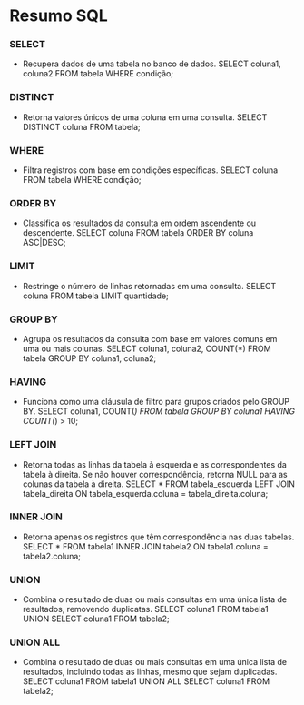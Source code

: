 # Resumo SQL

### SELECT

- Recupera dados de uma tabela no banco de dados.
    SELECT coluna1, coluna2 FROM tabela WHERE condição;

### DISTINCT

- Retorna valores únicos de uma coluna em uma consulta.
    SELECT DISTINCT coluna FROM tabela;

### WHERE

- Filtra registros com base em condições específicas.
    SELECT coluna FROM tabela WHERE condição;


### ORDER BY

- Classifica os resultados da consulta em ordem ascendente ou descendente.
    SELECT coluna FROM tabela ORDER BY coluna ASC|DESC;


### LIMIT

- Restringe o número de linhas retornadas em uma consulta.
    SELECT coluna FROM tabela LIMIT quantidade;

### GROUP BY

- Agrupa os resultados da consulta com base em valores comuns em uma ou mais colunas.
    SELECT coluna1, coluna2, COUNT(*) FROM tabela GROUP BY coluna1, coluna2;


### HAVING

- Funciona como uma cláusula de filtro para grupos criados pelo GROUP BY.
    SELECT coluna1, COUNT(*) FROM tabela GROUP BY coluna1 HAVING COUNT(*) > 10;

### LEFT JOIN

- Retorna todas as linhas da tabela à esquerda e as correspondentes da tabela à direita. Se não houver correspondência, retorna NULL para as colunas da tabela à direita.
    SELECT * FROM tabela_esquerda LEFT JOIN tabela_direita ON tabela_esquerda.coluna = tabela_direita.coluna;


### INNER JOIN

- Retorna apenas os registros que têm correspondência nas duas tabelas.
    SELECT * FROM tabela1 INNER JOIN tabela2 ON tabela1.coluna = tabela2.coluna;

### UNION

- Combina o resultado de duas ou mais consultas em uma única lista de resultados, removendo duplicatas.
    SELECT coluna1 FROM tabela1
    UNION
    SELECT coluna1 FROM tabela2;

### UNION ALL

- Combina o resultado de duas ou mais consultas em uma única lista de resultados, incluindo todas as linhas, mesmo que sejam duplicadas.
    SELECT coluna1 FROM tabela1
    UNION ALL
    SELECT coluna1 FROM tabela2;
